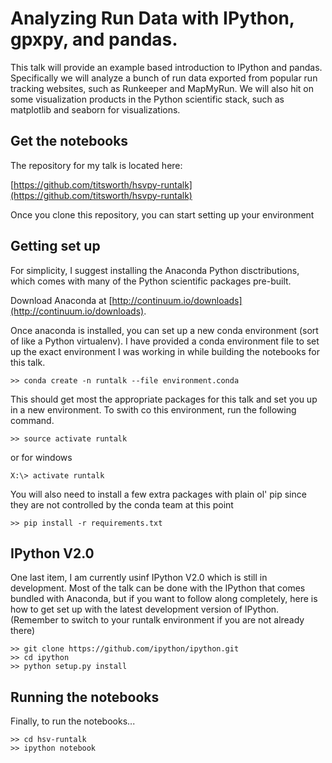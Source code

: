 # Analyzing Run Data with IPython, gpxpy, and pandas.

This talk will provide an example based introduction to IPython and pandas. Specifically we will analyze a bunch of run data exported from popular run tracking websites, such as Runkeeper and MapMyRun. We will also hit on some visualization products in the Python scientific stack, such as matplotlib and seaborn for visualizations.

## Get the notebooks

The repository for my talk is located here:

[https://github.com/titsworth/hsvpy-runtalk](https://github.com/titsworth/hsvpy-runtalk)

Once you clone this repository, you can start setting up your environment

## Getting set up

For simplicity, I suggest installing the Anaconda Python disctributions, which comes with many of the Python scientific packages pre-built. 

Download Anaconda at [http://continuum.io/downloads](http://continuum.io/downloads).

Once anaconda is installed, you can set up a new conda environment (sort of like a Python virtualenv). I have provided a conda environment file to set up the exact environment I was working in while building the notebooks for this talk.

    >> conda create -n runtalk --file environment.conda

This should get most the appropriate packages for this talk and set you up in a new environment. To swith co this environment, run the following command.

    >> source activate runtalk

or for windows

    X:\> activate runtalk

You will also need to install a few extra packages with plain ol' pip since they are not controlled by the conda team at this point

    >> pip install -r requirements.txt

## IPython V2.0

One last item, I am currently usinf IPython V2.0 which is still in development. Most of the talk can be done with the IPython that comes bundled with Anaconda, but if you want to follow along completely, here is how to get set up with the latest development version of IPython. (Remember to switch to your runtalk environment if you are not already there)

    >> git clone https://github.com/ipython/ipython.git
    >> cd ipython
    >> python setup.py install

## Running the notebooks

Finally, to run the notebooks...

    >> cd hsv-runtalk
    >> ipython notebook

